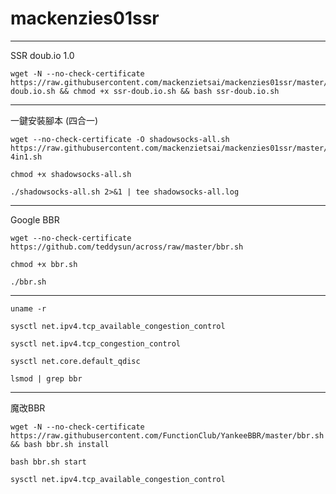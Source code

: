 # mackenzies01ssr
--------
SSR doub.io 1.0

```
wget -N --no-check-certificate https://raw.githubusercontent.com/mackenzietsai/mackenzies01ssr/master/ssr-doub.io.sh && chmod +x ssr-doub.io.sh && bash ssr-doub.io.sh
```

---------
一鍵安裝腳本 (四合一)
```
wget --no-check-certificate -O shadowsocks-all.sh https://raw.githubusercontent.com/mackenzietsai/mackenzies01ssr/master/shadowsocks-4in1.sh
```

```
chmod +x shadowsocks-all.sh
```

```
./shadowsocks-all.sh 2>&1 | tee shadowsocks-all.log
```
--------
Google BBR

```
wget --no-check-certificate https://github.com/teddysun/across/raw/master/bbr.sh
```

```
chmod +x bbr.sh
```

```
./bbr.sh
```

-----------

```
uname -r
```

```
sysctl net.ipv4.tcp_available_congestion_control
```

```
sysctl net.ipv4.tcp_congestion_control
```

```
sysctl net.core.default_qdisc
```

```
lsmod | grep bbr
```

-----------

魔改BBR

```
wget -N --no-check-certificate https://raw.githubusercontent.com/FunctionClub/YankeeBBR/master/bbr.sh && bash bbr.sh install
```

```
bash bbr.sh start
```

```
sysctl net.ipv4.tcp_available_congestion_control
```

















